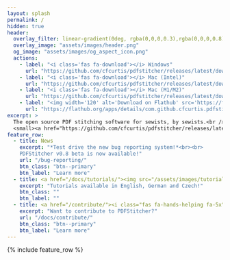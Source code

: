 ```yaml
---
layout: splash
permalink: /
hidden: true
header:
  overlay_filter: linear-gradient(0deg, rgba(0,0,0,0.3),rgba(0,0,0,0.8) 50%)
  overlay_image: "assets/images/header.png"
  og_image: "assets/images/og_aspect_icon.png" 
  actions:
    - label: "<i class='fas fa-download'></i> Windows"
      url: "https://github.com/cfcurtis/pdfstitcher/releases/latest/download/pdfstitcher.exe"
    - label: "<i class='fas fa-download'></i> Mac (Intel)"
      url: "https://github.com/cfcurtis/pdfstitcher/releases/latest/download/PDFStitcher-InstallerX64.dmg"
    - label: "<i class='fas fa-download'></i> Mac (M1/M2)"
      url: "https://github.com/cfcurtis/pdfstitcher/releases/latest/download/PDFStitcher-InstallerARM64.dmg"
    - label: "<img width='120' alt='Download on Flathub' src='https://flathub.org/assets/badges/flathub-badge-en.svg'/>"
      url: "https://flathub.org/apps/details/com.github.cfcurtis.pdfstitcher"
excerpt: >
  The open source PDF stitching software for sewists, by sewists.<br />
  <small><a href="https://github.com/cfcurtis/pdfstitcher/releases/latest">Latest release: v0.9.1</a></small>
feature_row:
  - title: News
    excerpt: "*Test drive the new bug reporting system!*<br><br>
    PDFStitcher v0.8 beta is now available!"
    url: "/bug-reporting/"
    btn_class: "btn--primary"
    btn_label: "Learn more"
  - title: <a href="/docs/tutorials/"><img src="/assets/images/tutorial.png" alt="tutorials" /></a>
    excerpt: "Tutorials available in English, German and Czech!"
    btn_class: ""
    btn_label: ""
  - title: <a href="/contribute/"><i class="fas fa-hands-helping fa-5x"></i></a>
    excerpt: "Want to contribute to PDFStitcher?"
    url: "/docs/contribute/"
    btn_class: "btn--primary"
    btn_label: "Learn more"
---
```


{% include feature_row %}
